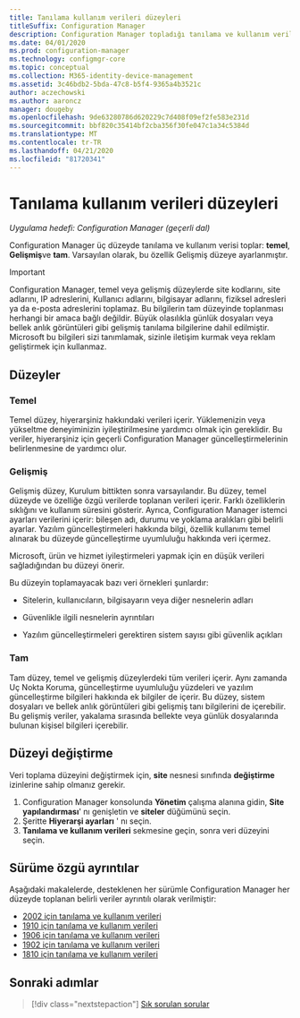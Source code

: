 ```yaml
---
title: Tanılama kullanım verileri düzeyleri
titleSuffix: Configuration Manager
description: Configuration Manager topladığı tanılama ve kullanım verilerinin düzeyleri hakkında bilgi edinin
ms.date: 04/01/2020
ms.prod: configuration-manager
ms.technology: configmgr-core
ms.topic: conceptual
ms.collection: M365-identity-device-management
ms.assetid: 3c46bdb2-5bda-47c8-b5f4-9365a4b3521c
author: aczechowski
ms.author: aaroncz
manager: dougeby
ms.openlocfilehash: 9de63280786d620229c7d408f09ef2fe583e231d
ms.sourcegitcommit: bbf820c35414bf2cba356f30fe047c1a34c5384d
ms.translationtype: MT
ms.contentlocale: tr-TR
ms.lasthandoff: 04/21/2020
ms.locfileid: "81720341"
---
```

# <a name="levels-of-diagnostic-usage-data"></a>Tanılama kullanım verileri düzeyleri

*Uygulama hedefi: Configuration Manager (geçerli dal)*

Configuration Manager üç düzeyde tanılama ve kullanım verisi toplar: **temel**, **Gelişmiş**ve **tam**. Varsayılan olarak, bu özellik Gelişmiş düzeye ayarlanmıştır.

> [!IMPORTANT]
> Configuration Manager, temel veya gelişmiş düzeylerde site kodlarını, site adlarını, IP adreslerini, Kullanıcı adlarını, bilgisayar adlarını, fiziksel adresleri ya da e-posta adreslerini toplamaz. Bu bilgilerin tam düzeyinde toplanması herhangi bir amaca bağlı değildir. Büyük olasılıkla günlük dosyaları veya bellek anlık görüntüleri gibi gelişmiş tanılama bilgilerine dahil edilmiştir. Microsoft bu bilgileri sizi tanımlamak, sizinle iletişim kurmak veya reklam geliştirmek için kullanmaz.

## <a name="levels"></a>Düzeyler

### <a name="basic"></a>Temel

Temel düzey, hiyerarşiniz hakkındaki verileri içerir. Yüklemenizin veya yükseltme deneyiminizin iyileştirilmesine yardımcı olmak için gereklidir. Bu veriler, hiyerarşiniz için geçerli Configuration Manager güncelleştirmelerinin belirlenmesine de yardımcı olur.

### <a name="enhanced"></a>Gelişmiş

Gelişmiş düzey, Kurulum bittikten sonra varsayılandır. Bu düzey, temel düzeyde ve özelliğe özgü verilerde toplanan verileri içerir. Farklı özelliklerin sıklığını ve kullanım süresini gösterir. Ayrıca, Configuration Manager istemci ayarları verilerini içerir: bileşen adı, durumu ve yoklama aralıkları gibi belirli ayarlar. Yazılım güncelleştirmeleri hakkında bilgi, özellik kullanımı temel alınarak bu düzeyde güncelleştirme uyumluluğu hakkında veri içermez.

Microsoft, ürün ve hizmet iyileştirmeleri yapmak için en düşük verileri sağladığından bu düzeyi önerir.

Bu düzeyin toplamayacak bazı veri örnekleri şunlardır:

- Sitelerin, kullanıcıların, bilgisayarın veya diğer nesnelerin adları

- Güvenlikle ilgili nesnelerin ayrıntıları

- Yazılım güncelleştirmeleri gerektiren sistem sayısı gibi güvenlik açıkları

### <a name="full"></a>Tam

Tam düzey, temel ve gelişmiş düzeylerdeki tüm verileri içerir. Aynı zamanda Uç Nokta Koruma, güncelleştirme uyumluluğu yüzdeleri ve yazılım güncelleştirme bilgileri hakkında ek bilgiler de içerir. Bu düzey, sistem dosyaları ve bellek anlık görüntüleri gibi gelişmiş tanı bilgilerini de içerebilir. Bu gelişmiş veriler, yakalama sırasında bellekte veya günlük dosyalarında bulunan kişisel bilgileri içerebilir.

## <a name="how-to-change-the-level"></a><a name="bkmk_change"></a> Düzeyi değiştirme

Veri toplama düzeyini değiştirmek için, **site** nesnesi sınıfında **değiştirme** izinlerine sahip olmanız gerekir.

1. Configuration Manager konsolunda **Yönetim** çalışma alanına gidin, **Site yapılandırması**' nı genişletin ve **siteler** düğümünü seçin.
1. Şeritte **Hiyerarşi ayarları** ' nı seçin.
1. **Tanılama ve kullanım verileri** sekmesine geçin, sonra veri düzeyini seçin.

## <a name="version-specific-details"></a><a name="bkmk_versions"></a>Sürüme özgü ayrıntılar

Aşağıdaki makalelerde, desteklenen her sürümle Configuration Manager her düzeyde toplanan belirli veriler ayrıntılı olarak verilmiştir:

- [2002 için tanılama ve kullanım verileri](levels-of-diagnostic-usage-data-collection-2002.md)
- [1910 için tanılama ve kullanım verileri](levels-of-diagnostic-usage-data-collection-1910.md)
- [1906 için tanılama ve kullanım verileri](levels-of-diagnostic-usage-data-collection-1906.md)
- [1902 için tanılama ve kullanım verileri](levels-of-diagnostic-usage-data-collection-1902.md)
- [1810 için tanılama ve kullanım verileri](levels-of-diagnostic-usage-data-collection-1810.md)

## <a name="next-steps"></a>Sonraki adımlar

> [!div class="nextstepaction"]
> [Sık sorulan sorular](frequently-asked-questions.md)
